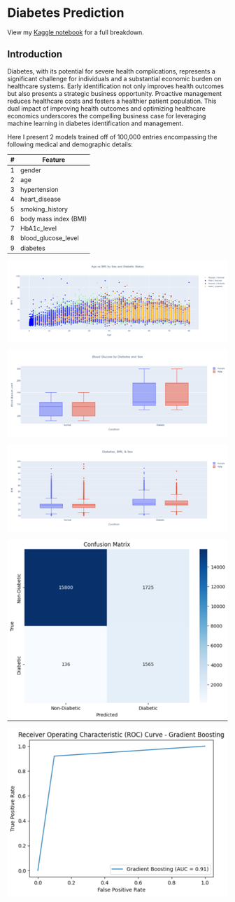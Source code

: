 # Diabetes Prediction
View my [Kaggle notebook](https://www.kaggle.com/code/maxboonjindasup/diabetes-prediction) for a full breakdown.

## Introduction
Diabetes, with its potential for severe health complications, represents a significant challenge for individuals and a substantial economic burden on healthcare systems. Early identification not only improves health outcomes but also presents a strategic business opportunity. Proactive management reduces healthcare costs and fosters a healthier patient population. This dual impact of improving health outcomes and optimizing healthcare economics underscores the compelling business case for leveraging machine learning in diabetes identification and management.

Here I present 2 models trained off of 100,000 entries encompassing the following medical and demographic details:

| #   | Feature              |
| --- | -------------------- |
| 1   | gender               |
| 2   | age                  |
| 3   | hypertension         |
| 4   | heart_disease        |
| 5   | smoking_history      |
| 6   | body mass index (BMI)|
| 7   | HbA1c_level          |
| 8   | blood_glucose_level  |
| 9   | diabetes             |

![](https://github.com/MaxBoonjindasup/diabetes_prediction/blob/main/age_vs_bmi.png)

![](https://github.com/MaxBoonjindasup/diabetes_prediction/blob/main/blood_glucose.png)

![](https://github.com/MaxBoonjindasup/diabetes_prediction/blob/main/diabetes_bmi_sex.png)

![](https://github.com/MaxBoonjindasup/diabetes_prediction/blob/main/confusion_matrix_gradient_boosting.png)

![](https://github.com/MaxBoonjindasup/diabetes_prediction/blob/main/roc_curve_gradient_boosting.png)
